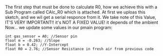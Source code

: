 The first step that must be done to calculate R0, how we achieve this with a Sub Program called CAlc_R0 which is attached.
At first we uploas this sketch, and we wil get a serial responce from it.
We take note of this Value, IT'S VERY IMPORTANT!!
it's NOT A FIXED VALUE! it depends of the ambient
Now... we update some values in our pmain program:

```
int gas_sensor = A0; //Sensor pin
float m = -0.263; //Slope
float b = 0.42; //Y-Intercept
float R0 = 2.76; //Sensor Resistance in fresh air from previous code
```
